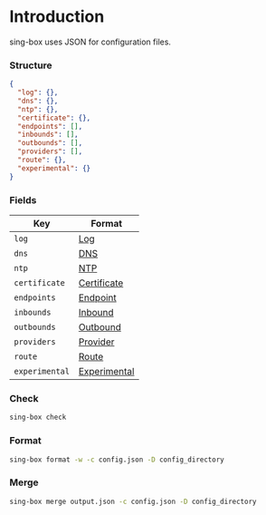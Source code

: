 # Introduction

sing-box uses JSON for configuration files.

### Structure

```json
{
  "log": {},
  "dns": {},
  "ntp": {},
  "certificate": {},
  "endpoints": [],
  "inbounds": [],
  "outbounds": [],
  "providers": [],
  "route": {},
  "experimental": {}
}
```

### Fields

| Key            | Format                          |
|----------------|---------------------------------|
| `log`          | [Log](./log/)                   |
| `dns`          | [DNS](./dns/)                   |
| `ntp`          | [NTP](./ntp/)                   |
| `certificate`  | [Certificate](./certificate/)   |
| `endpoints`    | [Endpoint](./endpoint/)         |
| `inbounds`     | [Inbound](./inbound/)           |
| `outbounds`    | [Outbound](./outbound/)         |
| `providers`    | [Provider](./provider/)         |
| `route`        | [Route](./route/)               |
| `experimental` | [Experimental](./experimental/) |

### Check

```bash
sing-box check
```

### Format

```bash
sing-box format -w -c config.json -D config_directory
```

### Merge

```bash
sing-box merge output.json -c config.json -D config_directory
```